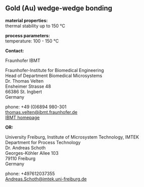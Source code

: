 ## Gold (Au) wedge-wedge bonding

__material properties:__  	
thermal stability up to	150 °C  

	
__process parameters:__  	
temperature:	100 - 150 °C
<!--break-->
__Contact:__

Fraunhofer IBMT

Fraunhofer-Institute for Biomedical Engineering  
Head of Department Biomedical Microsystems  
Dr. Thomas Velten  
Ensheimer Strasse 48   
66386 St. Ingbert   
Germany

phone: +49 (0)6894 980-301  
thomas.velten@ibmt.fraunhofer.de  
[IBMT homepage](http://www.ibmt.fraunhofer.de/fhg/ibmt_en/biomedical_engineering/biomedical_microsystems/microsensors_microfluidics/index.jsp)  

__OR:__



University Freiburg, Institute of Microsystem Technology, IMTEK  
Department for Process Technology  
Dr. Andreas Schoth  
Georges-Köhler Allee 103  
79110 Freiburg  
Germany

phone: +497612037355  
Andreas.Schoth@imtek.uni-freiburg.de